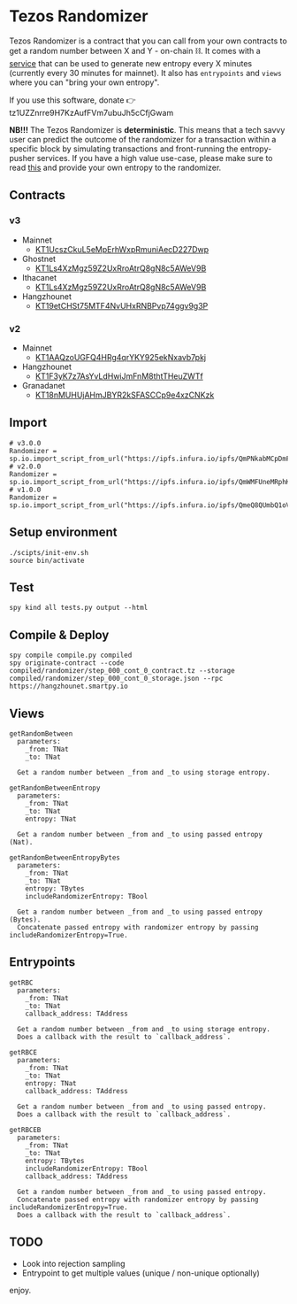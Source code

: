 # Tezos Randomizer

Tezos Randomizer is a contract that you can call from your own contracts to get a random number between X and Y - on-chain :chains:. 
It comes with a [service](https://github.com/asbjornenge/tezos-randomizer-service) that can be used to generate new entropy every X minutes (currently every 30 minutes for mainnet).
It also has `entrypoints` and `views` where you can "bring your own entropy".

If you use this software, donate :point_right: tz1UZZnrre9H7KzAufFVm7ubuJh5cCfjGwam

**NB!!!** The Tezos Randomizer is **deterministic**. This means that a tech savvy user can predict the outcome of the randomizer for a transaction within a specific block by simulating transactions and front-running the entropy-pusher services. If you have a high value use-case, please make sure to read [this](https://www.opentezos.com/smart-contracts/avoiding-flaws/#7-using-unreliable-sources-of-randomness) and provide your own entropy to the randomizer.

## Contracts

### v3

* Mainnet
  * [KT1UcszCkuL5eMpErhWxpRmuniAecD227Dwp](https://better-call.dev/mainnet/KT1UcszCkuL5eMpErhWxpRmuniAecD227Dwp/)
* Ghostnet 
  * [KT1Ls4XzMgz59Z2UxRroAtrQ8gN8c5AWeV9B](https://better-call.dev/ghostnet/KT1Ls4XzMgz59Z2UxRroAtrQ8gN8c5AWeV9B/)
* Ithacanet 
  * [KT1Ls4XzMgz59Z2UxRroAtrQ8gN8c5AWeV9B](https://better-call.dev/ithacanet/KT1Ls4XzMgz59Z2UxRroAtrQ8gN8c5AWeV9B/)
* Hangzhounet
  * [KT19etCHSt75MTF4NvUHxRNBPvp74ggv9g3P](https://better-call.dev/hangzhou2net/KT19etCHSt75MTF4NvUHxRNBPvp74ggv9g3P/)

### v2

* Mainnet
  * [KT1AAQzoUGFQ4HRg4qrYKY925ekNxavb7pkj](https://better-call.dev/mainnet/KT1AAQzoUGFQ4HRg4qrYKY925ekNxavb7pkj/)
* Hangzhounet
  * [KT1F3yK7z7AsYvLdHwiJmFnM8thtTHeuZWTf](https://better-call.dev/hangzhou2net/KT1F3yK7z7AsYvLdHwiJmFnM8thtTHeuZWTf/)
* Granadanet
  * [KT18nMUHUjAHmJBYR2kSFASCCp9e4xzCNKzk](https://better-call.dev/granadanet/KT18nMUHUjAHmJBYR2kSFASCCp9e4xzCNKzk/)

## Import

```
# v3.0.0
Randomizer = sp.io.import_script_from_url("https://ipfs.infura.io/ipfs/QmPNkabMCpDmFE6GynfS9UAoQDLE6PyCLpRJQmceEp2oTv")
# v2.0.0
Randomizer = sp.io.import_script_from_url("https://ipfs.infura.io/ipfs/QmWMFUneMRphK1uGKZaYjRXo8eJxRxB9rLU453DHrrBE1w")
# v1.0.0
Randomizer = sp.io.import_script_from_url("https://ipfs.infura.io/ipfs/QmeQ8QUmbQ1oV9FQb65UxgbM5323yuKNFgk3WgTzgzeY3E")
```

## Setup environment

```
./scipts/init-env.sh
source bin/activate
```

## Test

```
spy kind all tests.py output --html
```


## Compile & Deploy

```
spy compile compile.py compiled
spy originate-contract --code compiled/randomizer/step_000_cont_0_contract.tz --storage compiled/randomizer/step_000_cont_0_storage.json --rpc https://hangzhounet.smartpy.io
```

## Views

```
getRandomBetween
  parameters:
    _from: TNat
    _to: TNat

  Get a random number between _from and _to using storage entropy. 
    
getRandomBetweenEntropy
  parameters:
    _from: TNat
    _to: TNat
    entropy: TNat

  Get a random number between _from and _to using passed entropy (Nat).

getRandomBetweenEntropyBytes
  parameters:
    _from: TNat
    _to: TNat
    entropy: TBytes
    includeRandomizerEntropy: TBool

  Get a random number between _from and _to using passed entropy (Bytes).
  Concatenate passed entropy with randomizer entropy by passing includeRandomizerEntropy=True.
```

## Entrypoints

```
getRBC
  parameters:
    _from: TNat
    _to: TNat
    callback_address: TAddress

  Get a random number between _from and _to using storage entropy. 
  Does a callback with the result to `callback_address`.

getRBCE
  parameters:
    _from: TNat
    _to: TNat
    entropy: TNat
    callback_address: TAddress

  Get a random number between _from and _to using passed entropy.
  Does a callback with the result to `callback_address`.

getRBCEB
  parameters:
    _from: TNat
    _to: TNat
    entropy: TBytes
    includeRandomizerEntropy: TBool
    callback_address: TAddress

  Get a random number between _from and _to using passed entropy.
  Concatenate passed entropy with randomizer entropy by passing includeRandomizerEntropy=True.
  Does a callback with the result to `callback_address`.
```


## TODO

* Look into rejection sampling
* Entrypoint to get multiple values (unique / non-unique optionally)

enjoy. 
